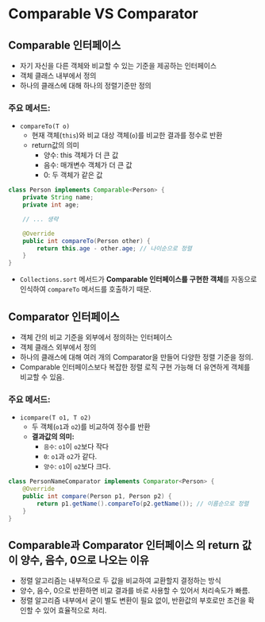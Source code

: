 # Comparable VS Comparator

## **Comparable 인터페이스**
- 자기 자신을 다른 객체와 비교할 수 있는 기준을 제공하는 인터페이스
- 객체 클래스 내부에서 정의
- 하나의 클래스에 대해 하나의 정렬기준만 정의

### 주요 메서드:
- `compareTo(T o)`
    - 현재 객체(`this`)와 비교 대상 객체(`o`)를 비교한 결과를 정수로 반환
    - return값의 의미
        - 양수: this 객체가 더 큰 값
        - 음수: 매개변수 객체가 더 큰 값
        - 0: 두 객체가 같은 값

```java
class Person implements Comparable<Person> {
    private String name;
    private int age;

    // ... 생략

    @Override
    public int compareTo(Person other) {
        return this.age - other.age; // 나이순으로 정렬
    }
}
```
- `Collections.sort` 메서드가 **Comparable 인터페이스를 구현한 객체**를 자동으로 인식하여 `compareTo` 메서드를 호출하기 때문.


## **Comparator 인터페이스**
- 객체 간의 비교 기준을 외부에서 정의하는 인터페이스
- 객체 클래스 외부에서 정의
- 하나의 클래스에 대해 여러 개의 Comparator을 만들어 다양한 정렬 기준을 정의.
- Comparable 인터페이스보다 복잡한 정렬 로직 구현 가능해 더 유연하게 객체를 비교할 수 있음.

### 주요 메서드:

- `icompare(T o1, T o2)`
    - 두 객체(`o1`과 `o2`)를 비교하여 정수를 반환
    - **결과값의 의미:**
        - `음수`: `o1`이 `o2`보다 작다
        - `0`: `o1`과 `o2`가 같다.
        - `양수`: `o1`이 `o2`보다 크다.

```java
class PersonNameComparator implements Comparator<Person> {
    @Override
    public int compare(Person p1, Person p2) {
        return p1.getName().compareTo(p2.getName()); // 이름순으로 정렬
    }
}
```


## **Comparable**과 **Comparator** 인터페이스 의 return 값이 양수, 음수, 0으로 나오는 이유
- 정렬 알고리즘는 내부적으로 두 값을 비교하여 교환할지 결정하는 방식
- 양수, 음수, 0으로 반환하면 비교 결과를 바로 사용할 수 있어서 처리속도가 빠름.
- 정렬 알고리즘 내부에서 굳이 별도 변환이 필요 없이, 반환값의 부호로만 조건을 확인할 수 있어 효율적으로 처리.